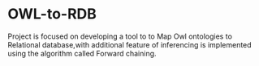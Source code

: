 # OWL-to-RDB
Project is focused on developing a tool to to Map Owl ontologies to Relational database,with additional feature of inferencing is implemented using the algorithm called Forward chaining.
